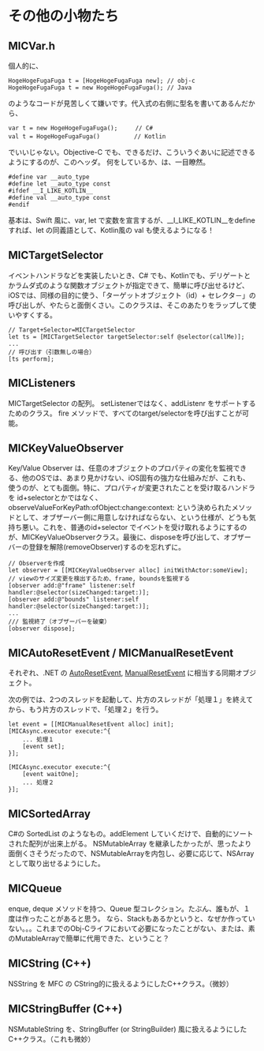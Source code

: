 # その他の小物たち

## MICVar.h

個人的に、
```
HogeHogeFugaFuga t = [HogeHogeFugaFuga new]; // obj-c
HogeHogeFugaFuga t = new HogeHogeFugaFuga(); // Java
```
のようなコードが見苦しくて嫌いです。代入式の右側に型名を書いてあるんだから、
```
var t = new HogeHogeFugaFuga();     // C#
val t = HogeHogeFugaFuga()　        // Kotlin
```
でいいじゃない。Objective-C でも、できるだけ、こういうぐあいに記述できるようにするのが、このヘッダ。
何をしているか、は、一目瞭然。
```
#define var __auto_type
#define let __auto_type const
#ifdef __I_LIKE_KOTLIN__
#define val __auto_type const
#endif
```

基本は、Swift 風に、var, let で変数を宣言するが、__I_LIKE_KOTLIN__をdefineすれば、let の同義語として、Kotlin風の val も使えるようになる！


## MICTargetSelector

イベントハンドラなどを実装したいとき、C# でも、Kotlinでも、デリゲートとかラムダ式のような関数オブジェクトが指定できて、簡単に呼び出せるけど、iOSでは、同様の目的に使う、「ターゲットオブジェクト（id）+ セレクタ－」の呼び出しが、やたらと面倒くさい。このクラスは、そこのあたりをラップして使いやすくする。

```
// Target+Selector=MICTargetSelector
let ts = [MICTargetSelector targetSelector:self @selector(callMe)];
...
// 呼び出す（引数無しの場合）
[ts perform];
```
## MICListeners

MICTargetSelector の配列。
setListenerではなく、addListenr をサポートするためのクラス。
fire メソッドで、すべてのtarget/selectorを呼び出すことが可能。

## MICKeyValueObserver

Key/Value Observer は、任意のオブジェクトのプロパティの変化を監視できる、他のOSでは、あまり見かけない、iOS固有の強力な仕組みだが、これも、使うのが、とても面倒。特に、プロパティが変更されたことを受け取るハンドラを id+selectorとかではなく、
observeValueForKeyPath:ofObject:change:context: という決められたメソッドとして、オブザーバー側に用意しなければならない、という仕様が、どうも気持ち悪い。これを、普通のid+selector でイベントを受け取れるようにするのが、MICKeyValueObserverクラス。最後に、disposeを呼び出して、オブザーバーの登録を解除(removeObserver)するのを忘れずに。

```
// Observerを作成
let observer = [[MICKeyValueObserver alloc] initWithActor:someView];
// viewのサイズ変更を検出するため、frame, boundsを監視する
[observer add:@"frame" listener:self handler:@selector(sizeChanged:target:)];
[observer add:@"bounds" listener:self handler:@selector(sizeChanged:target:)];
...
/// 監視終了（オブザーバーを破棄）
[observer dispose];
```

## MICAutoResetEvent / MICManualResetEvent

それぞれ、.NET の [AutoResetEvent](https://docs.microsoft.com/ja-jp/dotnet/api/system.threading.autoresetevent?view=netframework-4.8), [ManualResetEvent](https://docs.microsoft.com/ja-jp/dotnet/api/system.threading.manualresetevent?view=netframework-4.8) に相当する同期オブジェクト。

次の例では、2つのスレッドを起動して、片方のスレッドが「処理１」を終えてから、もう片方のスレッドで、「処理２」を行う。

```
let event = [[MICManualResetEvent alloc] init];
[MICAsync.executor execute:^{
    ... 処理１
    [event set];
}];

[MICAsync.executor execute:^{
    [event waitOne];
    ... 処理２
}];
```

## MICSortedArray

C#の SortedList のようなもの。addElement していくだけで、自動的にソートされた配列が出来上がる。
NSMutableArray を継承したかったが、思ったより面倒くさそうだったので、NSMutableArrayを内包し、必要に応じて、NSArrayとして取り出せるようにした。

## MICQueue

enque, deque メソッドを持つ、Queue 型コレクション。たぶん、誰もが、１度は作ったことがあると思う。
なら、Stackもあるかというと、なぜか作っていない。。。これまでのObj-Cライフにおいて必要になったことがない、または、素のMutableArrayで簡単に代用できた、ということ？

## MICString (C++)

NSString を MFC の CString的に扱えるようにしたC++クラス。（微妙）

## MICStringBuffer (C++)

NSMutableString を、StringBuffer (or StringBuilder) 風に扱えるようにしたC++クラス。（これも微妙）
